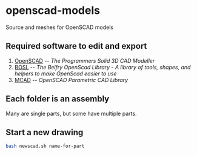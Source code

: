# openscad-models
Source and meshes for OpenSCAD models

## Required software to edit and export
1. [OpenSCAD](https://github.com/openscad/openscad) -- _The Programmers Solid 3D CAD Modeller_
1. [BOSL](https://github.com/revarbat/BOSL) -- _The Belfry OpenScad Library - A library of tools, shapes, and helpers to make OpenScad easier to use_
1. [MCAD](https://github.com/openscad/MCAD) -- _OpenSCAD Parametric CAD Library_

## Each folder is an assembly
Many are single parts, but some have multiple parts.

## Start a new drawing
```sh
bash newscad.sh name-for-part
```
